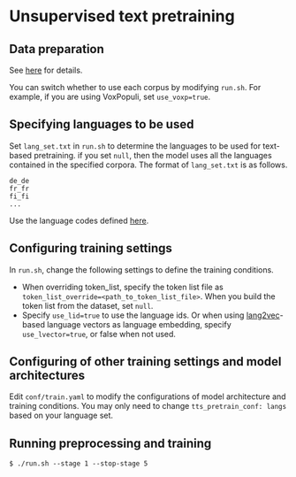 # Unsupervised text pretraining

## Data preparation
See [here](https://github.com/Takaaki-Saeki/zm-text-tts/blob/master/README.md) for details.

You can switch whether to use each corpus by modifying `run.sh`.
For example, if you are using VoxPopuli, set `use_voxp=true`.

## Specifying languages to be used
Set `lang_set.txt` in `run.sh` to determine the languages to be used for text-based pretraining.
if you set `null`, then the model uses all the languages contained in the specified corpora.
The format of `lang_set.txt` is as follows.
```
de_de
fr_fr
fi_fi
...
```
Use the language codes defined [here](https://github.com/Takaaki-Saeki/zm-text-tts/blob/master/lang_table.md).

## Configuring training settings
In `run.sh`, change the following settings to define the training conditions.
- When overriding token_list, specify the token list file as `token_list_override=<path_to_token_list_file>`. When you build the token list from the dataset, set `null`.
- Specify `use_lid=true` to use the language ids. Or when using [lang2vec](https://github.com/antonisa/lang2vec)-based language vectors as language embedding, specify `use_lvector=true`, or false when not used.

## Configuring of other training settings and model architectures
Edit `conf/train.yaml` to modify the configurations of model architecture and training conditions.
You may only need to change `tts_pretrain_conf: langs` based on your language set.

## Running preprocessing and training
```
$ ./run.sh --stage 1 --stop-stage 5
```